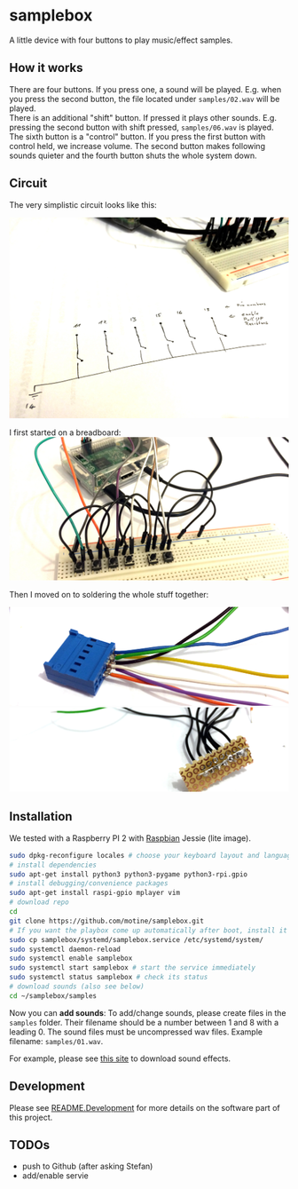 # samplebox

A little device with four buttons to play music/effect samples.

## How it works

There are four buttons. If you press one, a sound will be played. E.g. when you press the second button, the file located under `samples/02.wav` will be played.  
There is an additional "shift" button. If pressed it plays other sounds. E.g. pressing the second button with shift pressed, `samples/06.wav` is played.  
The sixth button is a "control" button. If you press the first button with control held, we increase volume. The second button makes following sounds quieter and the fourth button shuts the whole system down.

## Circuit

The very simplistic circuit looks like this:

![circuit](photos/circuit.jpg)

I first started on a breadboard:
![breadboard](photos/breadboard.jpg)

Then I moved on to soldering the whole stuff together:

![plug](photos/plug.jpg)
![ground](photos/ground.jpg)

## Installation

We tested with a Raspberry PI 2 with [Raspbian](https://www.raspberrypi.org/downloads/raspbian/) Jessie (lite image).

```bash
sudo dpkg-reconfigure locales # choose your keyboard layout and language (I prefer en_US.UTF-8)
# install dependencies
sudo apt-get install python3 python3-pygame python3-rpi.gpio
# install debugging/convenience packages
sudo apt-get install raspi-gpio mplayer vim
# download repo
cd
git clone https://github.com/motine/samplebox.git
# If you want the playbox come up automatically after boot, install it as a systemd service
sudo cp samplebox/systemd/samplebox.service /etc/systemd/system/
sudo systemctl daemon-reload
sudo systemctl enable samplebox
sudo systemctl start samplebox # start the service immediately
sudo systemctl status samplebox # check its status
# download sounds (also see below)
cd ~/samplebox/samples
```

Now you can **add sounds**: To add/change sounds, please create files in the `samples` folder.
Their filename should be a number between 1 and 8 with a leading 0.
The sound files must be uncompressed wav files. Example filename: `samples/01.wav`.

For example, please see [this site](http://www.orangefreesounds.com/category/sound-effects/funny-sounds/page/2/) to download sound effects.

## Development

Please see [README.Development](README.Development.md) for more details on the software part of this project.

## TODOs

- push to Github (after asking Stefan)
- add/enable servie

